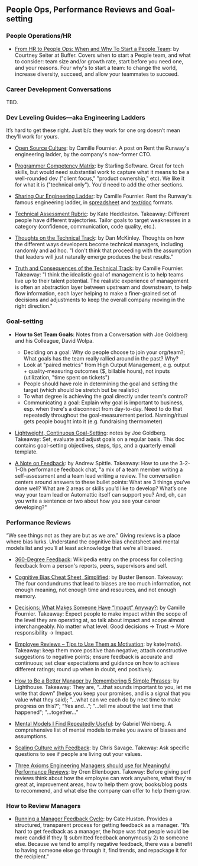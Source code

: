 ## People Ops, Performance Reviews and Goal-setting

### People Operations/HR

- [From HR to People Ops: When and Why To Start a People Team](https://open.buffer.com/people-team/): by Courtney Seiter at Buffer. Covers when to start a People team, and what to consider: team size and/or growth rate, start before you need one, and your reasons. Four why's to start a team: to change the world, increase diversity, succeed, and allow your teammates to succeed.

### Career Development Conversations
TBD.

### Dev Leveling Guides—aka Engineering Ladders
It’s hard to get these right. Just b/c they work for one org doesn’t mean they’ll work for yours.

- [Open Source Culture](http://whilefalse.blogspot.com/2015/10/open-source-culture.html): by Camille Fournier. A post on Rent the Runway's engineering ladder, by the company's now-former CTO.

- [Programmer Competency Matrix](http://www.starling-software.com/employment/programmer-competency-matrix.html): by Starling Software. Great for tech skills, but would need substantial work to capture what it means to be a well-rounded dev ("client focus," "product ownership," etc). We like it for what it is ("technical only"). You'd need to add the other sections.

- [Sharing Our Engineering Ladder](http://dresscode.renttherunway.com/blog/ladder): by Camille Fournier. Rent the Runway's famous engineering ladder, in [spreadsheet](https://docs.google.com/spreadsheets/d/1k4sO6pyCl_YYnf0PAXSBcX776rNcTjSOqDxZ5SDty-4/edit#gid=0) and [text/doc](https://docs.google.com/document/d/1SxmQBrDZvj16veuc2OVO0wUX7a7vEKPM-57dNLXhuEk/edit) formats.

- [Technical Assessment Rubric](https://github.com/heddle317/onboarding/blob/master/technical_assessment_rubric.md): by Kate Heddleston. Takeaway: Different people have different trajectories. Tailor goals to target weaknesses in a category (confidence, communication, code quality, etc.).

- [Thoughts on the Technical Track](http://mcfunley.com/thoughts-on-the-technical-track): by Dan McKinley. Thoughts on how the different ways developers become technical managers, including randomly and ad hoc. "I don't think that proceeding with the assumption that leaders will just naturally emerge produces the best results."

- [Truth and Consequences of the Technical Track](http://www.elidedbranches.com/2015/11/truth-and-consequences-of-technical.html): by Camille Fournier. Takeaway: "I think the idealistic goal of management is to help teams live up to their talent potential. The realistic experience of management is often an abstraction layer between upstream and downstream, to help flow information, each layer helping to make a finer-grained set of decisions and adjustments to keep the overall company moving in the right direction."

### Goal-setting

- **How to Set Team Goals**: Notes from a Conversation with Joe Goldberg and his Colleague, David Wolpa.
  - Deciding on a goal: Why do people choose to join your org/team?; What goals has the team really rallied around in the past? Why?
  - Look at "paired metrics" from High Output Management, e.g. output + quality-measuring outcomes ($, billable hours), not inputs (utilization, "time spent on tickets")
  - People should have role in determining the goal and setting the target (which should be stretch but be realistic)
  - To what degree is achieving the goal directly under team's control?
  - Communicating a goal: Explain why goal is important to business, esp. when there's a disconnect from day-to-day. Need to do that repeatedly throughout the goal-measurement period. Naming/ritual gets people bought into it (e.g. fundraising thermometer)

- [Lightweight, Continuous Goal-Setting](https://docs.google.com/document/d/1XRfTZ_tmL-N-Mudu0uniIWmCOycUviXmefbSZ6ZDv1w/edit): notes by Joe Goldberg. Takeaway: Set, evaluate and adjust goals on a regular basis. This doc contains goal-setting objectives, steps, tips, and a quarterly email template.

- [A Note on Feedback](http://andrewspittle.com/2016/02/23/a-note-on-feedback/): by Andrew Spittle. Takeaway: How to use the 3-2-1-Oh performance feedback chat, "a mix of a team member writing a self-assessment and a team lead writing a review. The conversation centers around answers to these bullet points: What are 3 things you’ve done well? What are 2 areas or skills you’d like to develop? What’s one way your team lead or Automattic itself can support you? And, oh, can you write a sentence or two about how you see your career developing?"

### Performance Reviews
“We see things not as they are but as we are.” Giving reviews is a place where bias lurks. Understand the cognitive bias cheatsheet and mental models list and you’ll at least acknowledge that we’re all biased.

- [360-Degree Feedback](http://en.wikipedia.org/wiki/360-degree_feedback): Wikipedia entry on the process for collecting feedback from a person's reports, peers, supervisors and self.

- [Cognitive Bias Cheat Sheet, Simplified](https://medium.com/thinking-is-hard/4-conundrums-of-intelligence-2ab78d90740f): by Buster Benson. Takeaway: The four condundrums that lead to biases are too much information, not enough meaning, not enough time and resources, and not enough memory.

- [Decisions: What Makes Someone Have “Impact” Anyway?](https://medium.com/@skamille/decisions-7eed2bae82b3): by Camille Fournier. Takeaway: Expect people to make impact within the scope of the level they are operating at, so talk about impact and scope almost interchangeably. No matter what level: Good decisions → Trust → More responsibility → Impact.

- [Employee Reviews – Tips to Use Them as Motivation](http://katemats.com/employee-reviews-tips-use-them-as-motivation/): by 
kate{mats}. Takeaway: keep them more positive than negative; attach constructive suggestions to negative points; ensure feedback is accurate and continuous; set clear expectations and guidance on how to achieve different ratings; round up when in doubt, end positively.

- [How to Be a Better Manager by Remembering 5 Simple Phrases](https://getlighthouse.com/blog/how-to-be-a-better-manager/): by Lighthouse. Takeaway: They are, “...that sounds important to you, let me write that down” (helps you keep your promises, and is a signal that you value what they said); "...what can we each do by next time to make progress on this?”; “Yes and...”; "...tell me about the last time that happened"; "...together...”

- [Mental Models I Find Repeatedly Useful](https://medium.com/@yegg/mental-models-i-find-repeatedly-useful-936f1cc405d): by Gabriel Weinberg. A comprehensive list of mental models to make you aware of biases and assumptions.

- [Scaling Culture with Feedback](https://wistia.com/blog/scaling-culture-with-feedback): by Chris Savage. Takeway: Ask specific questions to see if people are living out your values.

- [Three Axioms Engineering Managers should use for Meaningful Performance Reviews](https://medium.com/@orenellenbogen/three-axioms-engineering-managers-should-use-for-meaningful-performance-reviews-4f520db06028): by Oren Ellenbogen. Takeway:
Before giving perf reviews think about how the employee can work anywhere, what they're great at, improvement areas, how to help them grow, books/blog posts to recommend, and what else the company can offer to help them grow. 

### How to Review Managers
- [Running a Manager Feedback Cycle](https://cate.blog/2017/03/23/running-a-manager-feedback-cycle/): by Cate Huston. Provides a structured, transparent process for getting feedback as a manager. "It’s hard to get feedback as a manager, the hope was that people would be more candid if they 1) submitted feedback anonymously 2) to someone else. Because we tend to amplify negative feedback, there was a benefit to having someone else go through it, find trends, and repackage it for the recipient."
